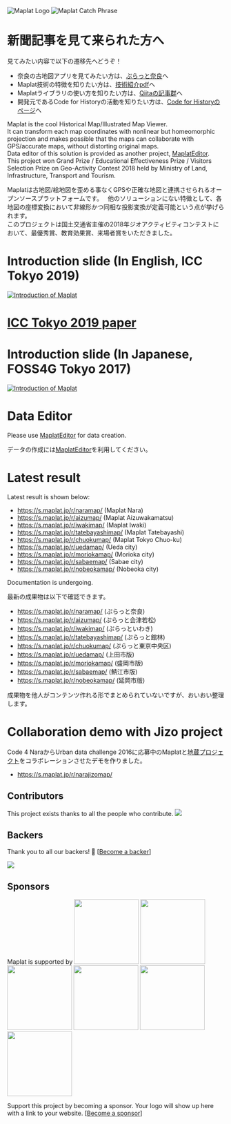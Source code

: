![Maplat Logo](https://code4history.github.io/Maplat/page_imgs/maplat.png)
![Maplat Catch Phrase](https://code4history.github.io/Maplat/page_imgs/homeomorphic.png)

# 新聞記事を見て来られた方へ
見てみたい内容で以下の遷移先へどうぞ！
* 奈良の古地図アプリを見てみたい方は、[ぷらっと奈良](https://s.maplat.jp/r/naramap/)へ
* Maplat技術の特徴を知りたい方は、[技術紹介pdf](https://code4history.github.io/maplat_flyer_ja.pdf)へ
* Maplatライブラリの使い方を知りたい方は、[Qiitaの記事群](https://qiita.com/tags/maplat)へ
* 開発元であるCode for Historyの活動を知りたい方は、[Code for Historyのページ](https://code4history.github.io/index_ja.html)へ

Maplat is the cool Historical Map/Illustrated Map Viewer.  
It can transform each map coordinates with nonlinear but homeomorphic projection and makes possible that the maps can collaborate with GPS/accurate maps, without distorting original maps.  
Data editor of this solution is provided as another project, [MaplatEditor](https://github.com/code4history/MaplatEditor/).  
This project won Grand Prize / Educational Effectiveness Prize / Visitors Selection Prize on Geo-Activity Contest 2018 held by Ministry of Land, Infrastructure, Transport and Tourism.

Maplatは古地図/絵地図を歪める事なくGPSや正確な地図と連携させられるオープンソースプラットフォームです。  
他のソリューションにない特徴として、各地図の座標変換において非線形かつ同相な投影変換が定義可能という点が挙げられます。  
このプロジェクトは国土交通省主催の2018年ジオアクティビティコンテストにおいて、最優秀賞、教育効果賞、来場者賞をいただきました。

# Introduction slide (In English, ICC Tokyo 2019)
<a href="https://www.slideshare.net/kokogiko/maplat-historical-map-viewer-technology-that-guarantees-nonlinear-bijective-conversion-without-distortion">![Introduction of Maplat](https://code4history.github.io/Maplat/page_imgs/maplat_slide.png)</a>

# <a href="https://www.slideshare.net/kokogiko/maplat-historical-viewer-technology-that-guarantees-nonlinear-bijective-conversion-without-distortion">ICC Tokyo 2019 paper</a>

# Introduction slide (In Japanese, FOSS4G Tokyo 2017)
<a href="https://www.slideshare.net/kokogiko/maplat">![Introduction of Maplat](https://code4history.github.io/Maplat/page_imgs/maplat_slide.png)</a>

# Data Editor
Please use [MaplatEditor](https://github.com/code4history/MaplatEditor/) for data creation.

データの作成には[MaplatEditor](https://github.com/code4history/MaplatEditor/)を利用してください。

# Latest result
Latest result is shown below:
* https://s.maplat.jp/r/naramap/ (Maplat Nara)
* https://s.maplat.jp/r/aizumap/ (Maplat Aizuwakamatsu)
* https://s.maplat.jp/r/iwakimap/ (Maplat Iwaki)
* https://s.maplat.jp/r/tatebayashimap/ (Maplat Tatebayashi)
* https://s.maplat.jp/r/chuokumap/ (Maplat Tokyo Chuo-ku)
* https://s.maplat.jp/r/uedamap/ (Ueda city)
* https://s.maplat.jp/r/moriokamap/ (Morioka city)
* https://s.maplat.jp/r/sabaemap/ (Sabae city)
* https://s.maplat.jp/r/nobeokamap/ (Nobeoka city)

Documentation is undergoing.

最新の成果物は以下で確認できます。
* https://s.maplat.jp/r/naramap/ (ぷらっと奈良)
* https://s.maplat.jp/r/aizumap/ (ぷらっと会津若松)
* https://s.maplat.jp/r/iwakimap/ (ぷらっといわき)
* https://s.maplat.jp/r/tatebayashimap/ (ぷらっと館林)
* https://s.maplat.jp/r/chuokumap/ (ぷらっと東京中央区)
* https://s.maplat.jp/r/uedamap/ (上田市版)
* https://s.maplat.jp/r/moriokamap/ (盛岡市版)
* https://s.maplat.jp/r/sabaemap/ (鯖江市版)
* https://s.maplat.jp/r/nobeokamap/ (延岡市版)

成果物を他人がコンテンツ作れる形でまとめられていないですが、おいおい整理します。

# Collaboration demo with Jizo project
Code 4 NaraからUrban data challenge 2016に応募中のMaplatと[地蔵プロジェクト](https://github.com/code4history/JizoProject/wiki)をコラボレーションさせたデモを作りました。
* https://s.maplat.jp/r/narajizomap/

## Contributors

This project exists thanks to all the people who contribute. <!--[[Contribute](CONTRIBUTING.md)].-->
<a href="https://github.com/code4history/Maplat/graphs/contributors"><img src="https://opencollective.com/maplat/contributors.svg?width=890&button=false" /></a>


## Backers

Thank you to all our backers! 🙏 [[Become a backer](https://opencollective.com/maplat#backer)]

<a href="https://opencollective.com/maplat#backers" target="_blank"><img src="https://opencollective.com/maplat/backers.svg?width=890"></a>


## Sponsors
Maplat is supported by 
<a href="https://www.jetbrains.com/" target="_blank"><img src="https://code4history.github.io/Maplat/img/jetbrains-variant-4.png" width="150"></a>
<a href="https://www.locazing.com/" target="_blank"><img src="https://code4history.github.io/Maplat/img/locazing.png" width="150"></a>
<a href="https://www.thedesignium.com/" target="_blank"><img src="https://code4history.github.io/Maplat/img/logo_TheDesignium.png" width="150"></a>
<a href="https://www.browserstack.com/" target="_blank"><img src="https://code4history.github.io/Maplat/img/browserstack-logo-600x315.png" width="150"></a>
<a href="https://zender.co.jp/" target="_blank"><img src="https://code4history.github.io/Maplat/img/Zender_logo_y_color.png" width="150"></a>
<a href="https://www.webimpact.co.jp/" target="_blank"><img src="https://code4history.github.io/Maplat/img/webimpact.jpg" width="150"></a>

Support this project by becoming a sponsor. Your logo will show up here with a link to your website. [[Become a sponsor](https://opencollective.com/maplat#sponsor)]





